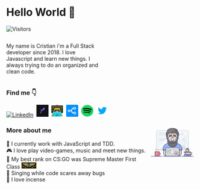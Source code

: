 # Hello World 👋

![Visitors](https://komarev.com/ghpvc/?username=cristuker&color=blueviolet&label=Visitors)

<div style="display: flex;">

  <p style="width: 50%;">
  My name is Cristian i'm a Full Stack developer since 2018. I love Javascript and learn new things. I always trying to do an organized and clean code.
  </p>

</div>

### Find me  👇

<a target="blank" href="https://linkedin.com/in/cristian-silva-dev"><img alt="LinkedIn" title="LinkedIn" height="32" width="32" src="https://raw.githubusercontent.com/peterthehan/peterthehan/master/assets/linkedin.svg"></a>&nbsp;
<a target="blank" href="https://app.rocketseat.com.br/me/cristuker"><img alt="Rocketseat" title="Rocketseat" height="32" width="32" src="https://raw.githubusercontent.com/Cristuker/Cristuker/master/assets/icons/rocketseat_icon.jpg"></a>&nbsp;
<a target="blank" href="http://cristuker.github.io/"><img alt="man technologist" title="Portifólio" height="32" width="32" src="https://raw.githubusercontent.com/Cristuker/Cristuker/master/assets/icons/tech-guy.jpeg"></a>&nbsp;
<a target="blank" href="https://stackshare.io/Cristuker/my-stack"><img alt="Stackshare" title="My stackshare" height="32" width="32" src="https://raw.githubusercontent.com/Cristuker/Cristuker/master/assets/icons/stack.png"></a>&nbsp;
<a target="blank" href="https://open.spotify.com/user/cristian123105"><img alt="Spotify" title="Spotify" height="32" width="32" src="https://raw.githubusercontent.com/Cristuker/Cristuker/master/assets/icons/Spotify_icon.svg.png"></a>&nbsp;
<a target="blank" href="https://twitter.com/tucks_99"><img alt="Twitter logo" title="Twitter" height="32" width="32" src="https://raw.githubusercontent.com/Cristuker/Cristuker/master/assets/icons/icons8-twitter-48.png"></a>&nbsp;

  <img width="25%" align="right"
  src="./assets/icons/coding.gif">
### More about me

<p align="left">
  🧘 I currently work with JavaScript and TDD.<br/>
  🎮 I love play video-games, music and meet new things.<br/>
  🔫 My best rank on CS:GO was Supreme Master First Class <img alt="Steam" title="Steam" height="17" width="40" src="./assets/icons/supremo.jpg"><br/>
  🐞 Singing while code scares away bugs<br/>
  🧘 I love incense
</p>


<!-- <br/><br/>
<p align="center">
<img src="https://raw.githubusercontent.com/Cristuker/Cristuker/master/assets/programming.gif" style="margin:0;" height="350" width="400">
</p> -->

